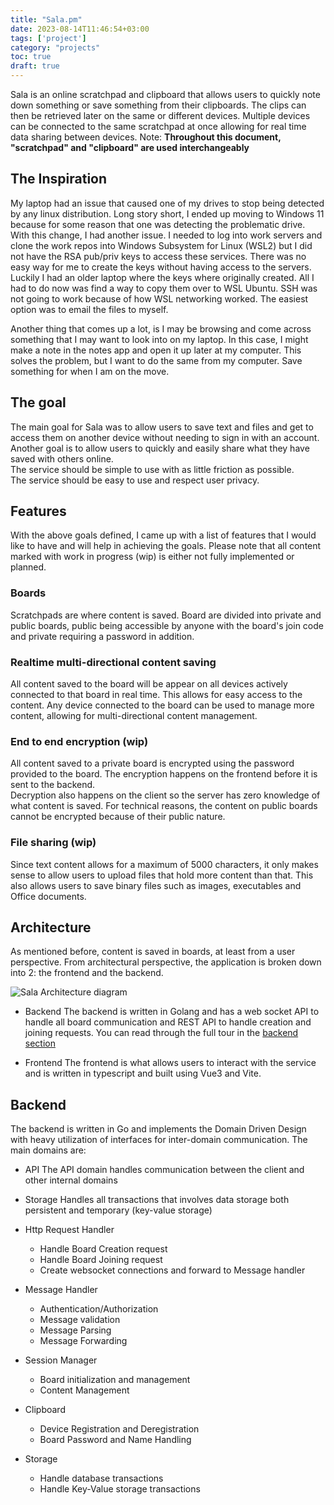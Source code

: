 ```yaml
---
title: "Sala.pm"
date: 2023-08-14T11:46:54+03:00
tags: ['project']
category: "projects"
toc: true
draft: true
---
```


Sala is an online scratchpad and clipboard that allows users to quickly note down something or save something from their clipboards.
The clips can then be retrieved later on the same or different devices. Multiple devices can be connected to the same scratchpad at once
allowing for real time data sharing between devices.
Note: **Throughout this document, "scratchpad" and "clipboard" are used interchangeably**

## The Inspiration

My laptop had an issue that caused one of my drives to stop being detected by any linux distribution. Long story short,
I ended up moving to Windows 11 because for some reason that one was detecting the problematic drive.  
With this change, I had another issue. I needed to log into work servers and clone the work repos into Windows Subsystem for Linux (WSL2) but I did not have the RSA pub/priv keys to access these services. There was no easy way for me to create the keys without having access to the servers.
Luckily I had an older laptop where the keys where originally created. All I had to do now was find a way to copy them over to WSL Ubuntu. SSH was not going to work because of how WSL networking worked. The easiest option was to email the files to myself.

Another thing that comes up a lot, is I may be browsing and come across something that I may want to look into on my laptop. In this case, I might make a note in the
notes app and open it up later at my computer. This solves the problem, but I want to do the same from my computer. Save something for when I am on the move.

## The goal

The main goal for Sala was to allow users to save text and files and get to access them on another device without needing to sign in with an account.  
Another goal is to allow users to quickly and easily share what they have saved with others online.  
The service should be simple to use with as little friction as possible.  
The service should be easy to use and respect user privacy.

## Features

With the above goals defined, I came up with a list of features that I would like to have and will help in achieving the goals. Please note that all content marked with work in progress (wip) is either not fully implemented or planned.

### Boards

Scratchpads are where content is saved. Board are divided into private and public boards, public being accessible by anyone with the board's join code and private
requiring a password in addition.

### Realtime multi-directional content saving

All content saved to the board will be appear on all devices actively connected to that board in real time. This allows for easy access to the content.
Any device connected to the board can be used to manage more content, allowing for multi-directional content management.

### End to end encryption (wip)

All content saved to a private board is encrypted using the password provided to the board. The encryption happens on the frontend before it is sent to the backend.  
Decryption also happens on the client so the server has zero knowledge of what content is saved. For technical reasons, the content on public boards cannot be encrypted because of their public nature.

### File sharing (wip)

Since text content allows for a maximum of 5000 characters, it only makes sense to allow users to upload files that hold more content than that. This also allows users
to save binary files such as images, executables and Office documents.

## Architecture

As mentioned before, content is saved in boards, at least from a user perspective. From architectural perspective, the application is broken down into 2: the frontend and the backend.

![Sala Architecture diagram](/sala_architecture.png)

- Backend
    The backend is written in Golang and has a web socket API to handle all board communication and REST API to handle creation and joining requests.
    You can read through the full tour in the [backend section](#backend)

- Frontend
    The frontend is what allows users to interact with the service and is written in typescript and built using Vue3 and Vite.

## Backend

The backend is written in Go and implements the Domain Driven Design with heavy utilization of interfaces for inter-domain communication. The main domains are:

- API
  The API domain handles communication between the client and other internal domains

- Storage
  Handles all transactions that involves data storage both persistent and temporary (key-value storage)

- Http Request Handler
  - Handle Board Creation request
  - Handle Board Joining request
  - Create websocket connections and forward to Message handler
- Message Handler
  - Authentication/Authorization
  - Message validation
  - Message Parsing
  - Message Forwarding
- Session Manager
  - Board initialization and management
  - Content Management
- Clipboard
  - Device Registration and Deregistration
  - Board Password and Name Handling
- Storage
  - Handle database transactions
  - Handle Key-Value storage transactions

